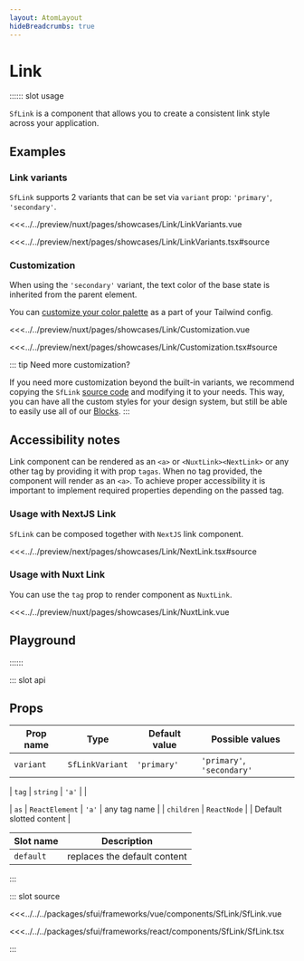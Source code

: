 ```yaml
---
layout: AtomLayout
hideBreadcrumbs: true
---
```


# Link

:::::: slot usage

`SfLink` is a component that allows you to create a consistent link style across your application.

## Examples

### Link variants

`SfLink` supports 2 variants that can be set via `variant` prop: `'primary'`, `'secondary'`.

<Showcase showcase-name="Link/LinkVariants">

<!-- vue -->

<<<../../preview/nuxt/pages/showcases/Link/LinkVariants.vue

<!-- end vue -->
<!-- react -->

<<<../../preview/next/pages/showcases/Link/LinkVariants.tsx#source

<!-- end react -->
</Showcase>

### Customization

When using the `'secondary'` variant, the text color of the base state is inherited from the parent element.

You can [customize your color palette](../customization/theming.html) as a part of your Tailwind config.

<Showcase showcase-name="Link/Customization">

<!-- vue -->

<<<../../preview/nuxt/pages/showcases/Link/Customization.vue

<!-- end vue -->
<!-- react -->

<<<../../preview/next/pages/showcases/Link/Customization.tsx#source

<!-- end react -->
</Showcase>

::: tip Need more customization?

If you need more customization beyond the built-in variants, we recommend copying the `SfLink` [source code](#source) and modifying it to your needs. This way, you can have all the custom styles for your design system, but still be able to easily use all of our [Blocks](./blocks.html).
:::

<!-- react -->

## Accessibility notes

Link component can be rendered as an `<a>` or <!-- vue -->`<NuxtLink>`<!-- end vue --><!-- react -->`<NextLink>`<!-- end react --> or any other tag by providing it with prop <!-- vue -->`tag`<!-- end vue --><!-- react -->`as`<!-- end react -->. When no tag provided, the component will render as an `<a>`. To achieve proper accessibility it is important to implement required properties depending on the passed tag.

### Usage with NextJS Link

`SfLink` can be composed together with `NextJS` link component.

<Showcase showcase-name="Link/NextLink">
<<<../../preview/next/pages/showcases/Link/NextLink.tsx#source
</Showcase>
<!-- end react -->

<!-- vue -->

### Usage with Nuxt Link

You can use the `tag` prop to render component as `NuxtLink`.

<Showcase showcase-name="Link/NuxtLink">
<<<../../preview/nuxt/pages/showcases/Link/NuxtLink.vue
</Showcase>
<!-- end vue -->

## Playground

<Generate />
::::::

::: slot api

## Props

| Prop name | Type            | Default value | Possible values            |
| --------- | --------------- | ------------- | -------------------------- |
| `variant` | `SfLinkVariant` | `'primary'`   | `'primary'`, `'secondary'` |
<!-- vue -->
| `tag` | `string` | `'a'` | |
<!-- end vue -->
<!-- react -->
| `as` | `ReactElement` | `'a'` | any tag name |
| `children` | `ReactNode` | | Default slotted content |
<!-- end react -->
<!-- vue -->
| Slot name | Description                  |
| --------- | ---------------------------- |
| `default` | replaces the default content |
<!-- end vue -->
:::

::: slot source
<SourceCode>

<!-- vue -->

<<<../../../packages/sfui/frameworks/vue/components/SfLink/SfLink.vue

<!-- end vue -->
<!-- react -->

<<<../../../packages/sfui/frameworks/react/components/SfLink/SfLink.tsx

<!-- end react -->
</SourceCode>
:::
